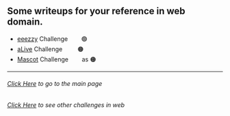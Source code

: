## Some writeups for your reference in web domain.

- [eeezzy](/writeups/Web-Challenges/eeezzy.md) Challenge &nbsp;&nbsp;&nbsp;&nbsp;&nbsp;&nbsp; 🟢
- [aLive](/writeups/Web-Challenges/aLive.md) Challenge &nbsp;&nbsp;&nbsp;&nbsp;&nbsp;&nbsp;&nbsp; 🟠
- [Mascot](/main/writeups/Web-Challenges/Mascot.md) Challenge &nbsp;&nbsp;&nbsp;&nbsp;&nbsp;&nbsp; as 🟠

---

###### [Click Here](/writeups/) to go to the main page

###### [Click Here](/writeups/Web-Challenges) to see other challenges in _web_
